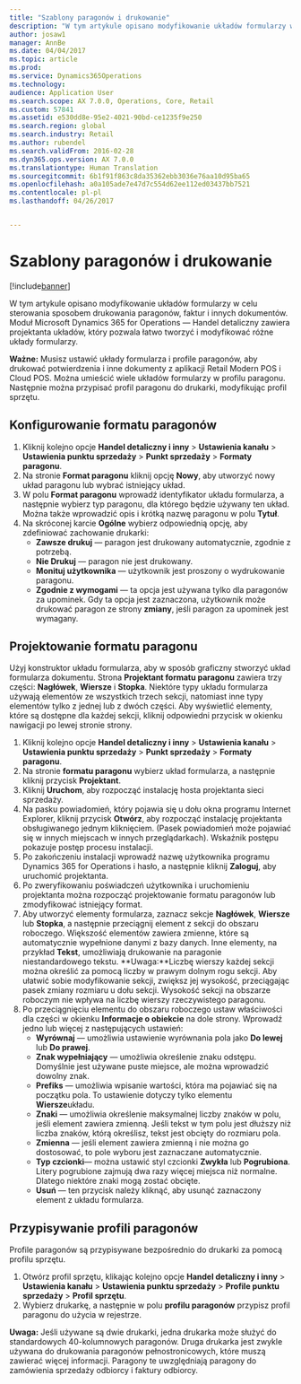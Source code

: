 ```yaml
---
title: "Szablony paragonów i drukowanie"
description: "W tym artykule opisano modyfikowanie układów formularzy w celu sterowania sposobem drukowania paragonów, faktur i innych dokumentów. Moduł Microsoft Dynamics 365 for Operations — Handel detaliczny zawiera projektanta układów, który pozwala łatwo tworzyć i modyfikować różne układy formularzy."
author: josaw1
manager: AnnBe
ms.date: 04/04/2017
ms.topic: article
ms.prod: 
ms.service: Dynamics365Operations
ms.technology: 
audience: Application User
ms.search.scope: AX 7.0.0, Operations, Core, Retail
ms.custom: 57841
ms.assetid: e530dd8e-95e2-4021-90bd-ce1235f9e250
ms.search.region: global
ms.search.industry: Retail
ms.author: rubendel
ms.search.validFrom: 2016-02-28
ms.dyn365.ops.version: AX 7.0.0
ms.translationtype: Human Translation
ms.sourcegitcommit: 6b1f91f863c8da35362ebb3036e76aa10d95ba65
ms.openlocfilehash: a0a105ade7e47d7c554d62ee112ed03437bb7521
ms.contentlocale: pl-pl
ms.lasthandoff: 04/26/2017


---
```


# <a name="receipt-templates-and-printing"></a>Szablony paragonów i drukowanie

[!include[banner](includes/banner.md)]


W tym artykule opisano modyfikowanie układów formularzy w celu sterowania sposobem drukowania paragonów, faktur i innych dokumentów. Moduł Microsoft Dynamics 365 for Operations — Handel detaliczny zawiera projektanta układów, który pozwala łatwo tworzyć i modyfikować różne układy formularzy.

**Ważne:** Musisz ustawić układy formularza i profile paragonów, aby drukować potwierdzenia i inne dokumenty z aplikacji Retail Modern POS i Cloud POS. Można umieścić wiele układów formularzy w profilu paragonu. Następnie można przypisać profil paragonu do drukarki, modyfikując profil sprzętu.

## <a name="set-up-a-receipt-format"></a>Konfigurowanie formatu paragonów
1.  Kliknij kolejno opcje **Handel detaliczny i inny** &gt; **Ustawienia kanału** &gt; **Ustawienia punktu sprzedaży** &gt; **Punkt sprzedaży** &gt; **Formaty paragonu**.
2.  Na stronie **Format paragonu** kliknij opcję **Nowy**, aby utworzyć nowy układ paragonu lub wybrać istniejący układ.
3.  W polu **Format paragonu** wprowadź identyfikator układu formularza, a następnie wybierz typ paragonu, dla którego będzie używany ten układ. Można także wprowadzić opis i krótką nazwę paragonu w polu **Tytuł**.
4.  Na skróconej karcie **Ogólne** wybierz odpowiednią opcję, aby zdefiniować zachowanie drukarki:
    -   **Zawsze drukuj** — paragon jest drukowany automatycznie, zgodnie z potrzebą.
    -   **Nie Drukuj** — paragon nie jest drukowany.
    -   **Monituj użytkownika** — użytkownik jest proszony o wydrukowanie paragonu.
    -   **Zgodnie z wymogami** — ta opcja jest używana tylko dla paragonów za upominek. Gdy ta opcja jest zaznaczona, użytkownik może drukować paragon ze strony **zmiany**, jeśli paragon za upominek jest wymagany.

## <a name="design-a-receipt-format"></a>Projektowanie formatu paragonu
Użyj konstruktor układu formularza, aby w sposób graficzny stworzyć układ formularza dokumentu. Strona **Projektant formatu paragonu** zawiera trzy części: **Nagłówek**, **Wiersze** i **Stopka**. Niektóre typy układu formularza używają elementów ze wszystkich trzech sekcji, natomiast inne typy elementów tylko z jednej lub z dwóch części. Aby wyświetlić elementy, które są dostępne dla każdej sekcji, kliknij odpowiedni przycisk w okienku nawigacji po lewej stronie strony.

1.  Kliknij kolejno opcje **Handel detaliczny i inny** &gt; **Ustawienia kanału** &gt; **Ustawienia punktu sprzedaży** &gt; **Punkt sprzedaży** &gt; **Formaty paragonu**.
2.  Na stronie **formatu paragonu** wybierz układ formularza, a następnie kliknij przycisk **Projektant**.
3.  Kliknij **Uruchom**, aby rozpocząć instalację hosta projektanta sieci sprzedaży.
4.  Na pasku powiadomień, który pojawia się u dołu okna programu Internet Explorer, kliknij przycisk **Otwórz**, aby rozpocząć instalację projektanta obsługiwanego jednym kliknięciem. (Pasek powiadomień może pojawiać się w innych miejscach w innych przeglądarkach). Wskaźnik postępu pokazuje postęp procesu instalacji.
5.  Po zakończeniu instalacji wprowadź nazwę użytkownika programu Dynamics 365 for Operations i hasło, a następnie kliknij **Zaloguj**, aby uruchomić projektanta.
6.  Po zweryfikowaniu poświadczeń użytkownika i uruchomieniu projektanta można rozpocząć projektowanie formatu paragonów lub zmodyfikować istniejący format.
7.  Aby utworzyć elementy formularza, zaznacz sekcje **Nagłówek**, **Wiersze** lub **Stopka**, a następnie przeciągnij element z sekcji do obszaru roboczego. Większość elementów zawiera zmienne, które są automatycznie wypełnione danymi z bazy danych. Inne elementy, na przykład **Tekst**, umożliwiają drukowanie na paragonie niestandardowego tekstu. **Uwaga:**Liczbę wierszy każdej sekcji można określić za pomocą liczby w prawym dolnym rogu sekcji. Aby ułatwić sobie modyfikowanie sekcji, zwiększ jej wysokość, przeciągając pasek zmiany rozmiaru u dołu sekcji. Wysokość sekcji na obszarze roboczym nie wpływa na liczbę wierszy rzeczywistego paragonu.
8.  Po przeciągnięciu elementu do obszaru roboczego ustaw właściwości dla części w okienku **Informacje o obiekcie** na dole strony. Wprowadź jedno lub więcej z następujących ustawień:
    -   **Wyrównaj** — umożliwia ustawienie wyrównania pola jako **Do lewej** lub **Do prawej**.
    -   **Znak wypełniający** — umożliwia określenie znaku odstępu. Domyślnie jest używane puste miejsce, ale można wprowadzić dowolny znak.
    -   **Prefiks** — umożliwia wpisanie wartości, która ma pojawiać się na początku pola. To ustawienie dotyczy tylko elementu **Wiersze**układu.
    -   **Znaki** — umożliwia określenie maksymalnej liczby znaków w polu, jeśli element zawiera zmienną. Jeśli tekst w tym polu jest dłuższy niż liczba znaków, którą określisz, tekst jest obcięty do rozmiaru pola.
    -   **Zmienna** — jeśli element zawiera zmienną i nie można go dostosować, to pole wyboru jest zaznaczane automatycznie.
    -   **Typ czcionki**— można ustawić styl czcionki **Zwykła** lub **Pogrubiona**. Litery pogrubione zajmują dwa razy więcej miejsca niż normalne. Dlatego niektóre znaki mogą zostać obcięte.
    -   **Usuń** — ten przycisk należy kliknąć, aby usunąć zaznaczony element z układu formularza.

## <a name="assign-receipt-profiles"></a>Przypisywanie profili paragonów
Profile paragonów są przypisywane bezpośrednio do drukarki za pomocą profilu sprzętu.

1.  Otwórz profil sprzętu, klikając kolejno opcje **Handel detaliczny i inny** &gt; **Ustawienia kanału** &gt; **Ustawienia punktu sprzedaży** &gt; **Profile punktu sprzedaży** &gt; **Profil sprzętu**.
2.  Wybierz drukarkę, a następnie w polu **profilu paragonów** przypisz profil paragonu do użycia w rejestrze.

**Uwaga:** Jeśli używane są dwie drukarki, jedna drukarka może służyć do standardowych 40-kolumnowych paragonów. Druga drukarka jest zwykle używana do drukowania paragonów pełnostronicowych, które muszą zawierać więcej informacji. Paragony te uwzględniają paragony do zamówienia sprzedaży odbiorcy i faktury odbiorcy.




